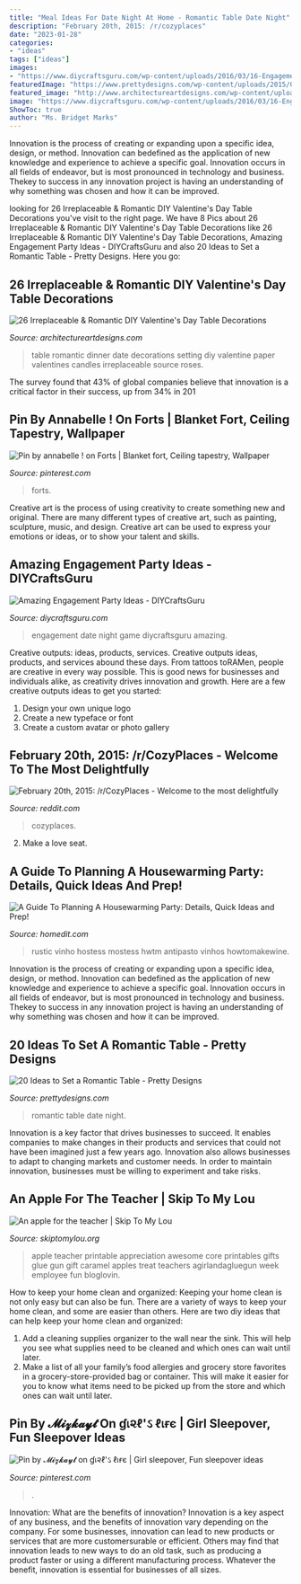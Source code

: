 ```yaml
---
title: "Meal Ideas For Date Night At Home - Romantic Table Date Night"
description: "February 20th, 2015: /r/cozyplaces"
date: "2023-01-28"
categories:
- "ideas"
tags: ["ideas"]
images:
- "https://www.diycraftsguru.com/wp-content/uploads/2016/03/16-Engagement-Party-Ideas.jpg"
featuredImage: "https://www.prettydesigns.com/wp-content/uploads/2015/08/20-ideas-to-set-a-romantic-table13.jpg"
featured_image: "http://www.architectureartdesigns.com/wp-content/uploads/2014/01/2131-630x420.jpg"
image: "https://www.diycraftsguru.com/wp-content/uploads/2016/03/16-Engagement-Party-Ideas.jpg"
ShowToc: true
author: "Ms. Bridget Marks"
---
```



Innovation is the process of creating or expanding upon a specific idea, design, or method. Innovation can bedefined as the application of new knowledge and experience to achieve a specific goal. Innovation occurs in all fields of endeavor, but is most pronounced in technology and business. Thekey to success in any innovation project is having an understanding of why something was chosen and how it can be improved.

	

		
looking for 26 Irreplaceable &amp; Romantic DIY Valentine&#039;s Day Table Decorations you've visit to the right page. We have 8 Pics about 26 Irreplaceable &amp; Romantic DIY Valentine&#039;s Day Table Decorations like 26 Irreplaceable &amp; Romantic DIY Valentine&#039;s Day Table Decorations, Amazing Engagement Party Ideas - DIYCraftsGuru and also 20 Ideas to Set a Romantic Table - Pretty Designs. Here you go:
		
    
## 26 Irreplaceable &amp; Romantic DIY Valentine&#039;s Day Table Decorations

<img loading=lazy src="http://www.architectureartdesigns.com/wp-content/uploads/2014/01/2131-630x420.jpg" onerror="this.onerror=null;this.src='https://tse3.mm.bing.net/th?id=OIP.TDRtPiuVJLuIcjG9m-KJawHaE8&amp;pid=15.1';" alt="26 Irreplaceable &amp; Romantic DIY Valentine&#039;s Day Table Decorations">

_Source: architectureartdesigns.com_

>table romantic dinner date decorations setting diy valentine paper valentines candles irreplaceable source roses. 

	

The survey found that 43% of global companies believe that innovation is a critical factor in their success, up from 34% in 201
    
## Pin By Annabelle ! On Forts | Blanket Fort, Ceiling Tapestry, Wallpaper

<img loading=lazy src="https://i.pinimg.com/736x/1e/d8/45/1ed84507cfa3c931ceaa6a5886020eca.jpg" onerror="this.onerror=null;this.src='https://tse3.mm.bing.net/th?id=OIP.6QxkEArRzJUlC8r811yB2gHaE8&amp;pid=15.1';" alt="Pin by annabelle ! on Forts | Blanket fort, Ceiling tapestry, Wallpaper">

_Source: pinterest.com_

>forts. 

	

Creative art is the process of using creativity to create something new and original. There are many different types of creative art, such as painting, sculpture, music, and design. Creative art can be used to express your emotions or ideas, or to show your talent and skills.

    
## Amazing Engagement Party Ideas - DIYCraftsGuru

<img loading=lazy src="https://www.diycraftsguru.com/wp-content/uploads/2016/03/16-Engagement-Party-Ideas.jpg" onerror="this.onerror=null;this.src='https://tse2.mm.bing.net/th?id=OIP.vBCOqQeoDFlP1m1setsIPgHaLG&amp;pid=15.1';" alt="Amazing Engagement Party Ideas - DIYCraftsGuru">

_Source: diycraftsguru.com_

>engagement date night game diycraftsguru amazing. 

	

Creative outputs: ideas, products, services.
Creative outputs ideas, products, and services abound these days. From tattoos toRAMen, people are creative in every way possible. This is good news for businesses and individuals alike, as creativity drives innovation and growth. Here are a few creative outputs ideas to get you started:
1. Design your own unique logo
2. Create a new typeface or font
3. Create a custom avatar or photo gallery

    
## February 20th, 2015: /r/CozyPlaces - Welcome To The Most Delightfully

<img loading=lazy src="https://i.imgur.com/68UUZkn.jpg" onerror="this.onerror=null;this.src='https://tse2.mm.bing.net/th?id=OIP.aGDq4phtmVQyko0kkYBOtAHaJ9&amp;pid=15.1';" alt="February 20th, 2015: /r/CozyPlaces - Welcome to the most delightfully">

_Source: reddit.com_

>cozyplaces. 

	

2. Make a love seat.

    
## A Guide To Planning A Housewarming Party: Details, Quick Ideas And Prep!

<img loading=lazy src="https://cdn.homedit.com/wp-content/uploads/2015/08/Wine-home-party-theme.jpg" onerror="this.onerror=null;this.src='https://tse1.mm.bing.net/th?id=OIP.2tWrsJpsiUqMWO6Xit5rMgHaLU&amp;pid=15.1';" alt="A Guide To Planning A Housewarming Party: Details, Quick Ideas and Prep!">

_Source: homedit.com_

>rustic vinho hostess mostess hwtm antipasto vinhos howtomakewine. 

	

Innovation is the process of creating or expanding upon a specific idea, design, or method. Innovation can bedefined as the application of new knowledge and experience to achieve a specific goal. Innovation occurs in all fields of endeavor, but is most pronounced in technology and business. Thekey to success in any innovation project is having an understanding of why something was chosen and how it can be improved.

    
## 20 Ideas To Set A Romantic Table - Pretty Designs

<img loading=lazy src="https://www.prettydesigns.com/wp-content/uploads/2015/08/20-ideas-to-set-a-romantic-table13.jpg" onerror="this.onerror=null;this.src='https://tse2.mm.bing.net/th?id=OIP.2IQ7SrVe--TlzsIdek4c3wHaLI&amp;pid=15.1';" alt="20 Ideas to Set a Romantic Table - Pretty Designs">

_Source: prettydesigns.com_

>romantic table date night. 

	

Innovation is a key factor that drives businesses to succeed. It enables companies to make changes in their products and services that could not have been imagined just a few years ago. Innovation also allows businesses to adapt to changing markets and customer needs. In order to maintain innovation, businesses must be willing to experiment and take risks.

    
## An Apple For The Teacher | Skip To My Lou

<img loading=lazy src="http://www.skiptomylou.org/wp-content/uploads/2016/04/teacher-appreciation-apple-treat-with-free-printables-a-girl-and-a-glue-gun-1.jpg" onerror="this.onerror=null;this.src='https://tse3.mm.bing.net/th?id=OIP.jvIxODDkwwrmNxip9wsDqwHaL_&amp;pid=15.1';" alt="An apple for the teacher | Skip To My Lou">

_Source: skiptomylou.org_

>apple teacher printable appreciation awesome core printables gifts glue gun gift caramel apples treat teachers agirlandagluegun week employee fun bloglovin. 

	

How to keep your home clean and organized:
Keeping your home clean is not only easy but can also be fun. There are a variety of ways to keep your home clean, and some are easier than others. Here are two diy ideas that can help keep your home clean and organized:
1. Add a cleaning supplies organizer to the wall near the sink. This will help you see what supplies need to be cleaned and which ones can wait until later.
2. Make a list of all your family’s food allergies and grocery store favorites in a grocery-store-provided bag or container. This will make it easier for you to know what items need to be picked up from the store and which ones can wait until later.

    
## Pin By 𝓜𝓲𝔃𝓴𝓪𝔂𝓽 On ɠเ૨ℓ&#039;ઽ ℓเғє | Girl Sleepover, Fun Sleepover Ideas

<img loading=lazy src="https://i.pinimg.com/736x/2f/7d/b6/2f7db6e5bca27fdf65d32527ef152a71.jpg" onerror="this.onerror=null;this.src='https://tse3.mm.bing.net/th?id=OIP.ahW4jq8oKZGs339_TF0HDwHaJH&amp;pid=15.1';" alt="Pin by 𝓜𝓲𝔃𝓴𝓪𝔂𝓽 on ɠเ૨ℓ&#039;ઽ ℓเғє | Girl sleepover, Fun sleepover ideas">

_Source: pinterest.com_

>. 

	

Innovation: What are the benefits of innovation?
Innovation is a key aspect of any business, and the benefits of innovation vary depending on the company. For some businesses, innovation can lead to new products or services that are more customersurable or efficient. Others may find that innovation leads to new ways to do an old task, such as producing a product faster or using a different manufacturing process. Whatever the benefit, innovation is essential for businesses of all sizes.

